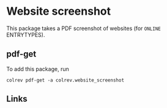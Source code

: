 # Website screenshot

This package takes a PDF screenshot of websites (for `ONLINE` ENTRYTYPES).

## pdf-get

To add this package, run

```
colrev pdf-get -a colrev.website_screenshot
```

## Links
